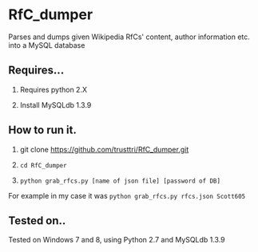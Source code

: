 # RfC_dumper
Parses and dumps given Wikipedia RfCs' content, author information etc. into a MySQL database

## Requires...
1. Requires python 2.X

2. Install MySQLdb 1.3.9

## How to run it.
1. git clone https://github.com/trusttri/RfC_dumper.git

2. `cd RfC_dumper`

3. `python grab_rfcs.py [name of json file] [password of DB]`

For example in my case it was `python grab_rfcs.py rfcs.json Scott605`


## Tested on..
Tested on Windows 7 and 8, using Python 2.7 and MySQLdb 1.3.9
